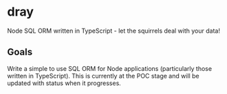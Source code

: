 # dray
Node SQL ORM written in TypeScript - let the squirrels deal with your data!

## Goals
Write a simple to use SQL ORM for Node applications (particularly those written in TypeScript). This is currently at the POC stage and will be updated with status when it progresses.


